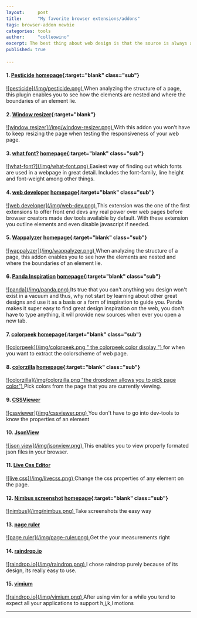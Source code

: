 ```yaml
---
layout:     post
title:      "My favorite browser extensions/addons"
tags: browser-addon newbie
categories: tools
author:     "colleowino"
excerpt: The best thing about web design is that the source is always available to us through the browser dev tools. We can even go a step further and install browser extensions that give us the same power in more intuitive ways.  
published: true

---
```

#### 1. [Pesticide](https://chrome.google.com/webstore/detail/pesticide-for-chrome/bblbgcheenepgnnajgfpiicnbbdmmooh) [homepage](http://pesticide.io/){:target="blank" class="sub"}
<a target="_blank" href="https://chrome.google.com/webstore/detail/pesticide-for-chrome/bblbgcheenepgnnajgfpiicnbbdmmooh">
![pesticide](/img/pesticide.png)
</a>
When analyzing the structure of a page, this plugin enables you to see how the elements are nested and where the boundaries of an element lie.

#### 2. [Window resizer](https://chrome.google.com/webstore/detail/window-resizer/kkelicaakdanhinjdeammmilcgefonfh){:target="blank"}
<a target="_blank" href="https://chrome.google.com/webstore/detail/vimium/dbepggeogbaibhgnhhndojpepiihcmeb">
![window resizer](/img/window-resizer.png)
</a>
With this addon you won't have to keep resizing the page when testing the responsiveness of your web page.

#### 3. [what font?](https://chrome.google.com/webstore/detail/whatfont/jabopobgcpjmedljpbcaablpmlmfcogm) [homepage](http://chengyinliu.com/whatfont.html){:target="blank" class="sub"}
<a target="_blank" href="https://chrome.google.com/webstore/detail/whatfont/jabopobgcpjmedljpbcaablpmlmfcogm">
![what-font?](/img/what-font.png)
</a>
Easiest way of finding out which fonts are used in a webpage in great detail. Includes the font-family, line height and font-weight among other things.

#### 4. [web developer](https://chrome.google.com/webstore/detail/web-developer/bfbameneiokkgbdmiekhjnmfkcnldhhm) [homepage](http://chrispederick.com/work/web-developer/){:target="blank" class="sub"}
<a target="_blank" href="https://chrome.google.com/webstore/detail/web-developer/bfbameneiokkgbdmiekhjnmfkcnldhhm">
![web developer](/img/web-dev.png)
</a>
This extension was the one of the first extensions to offer front end devs any real power over web pages before browser creators made dev tools available by default. 
With these extension you outline elements and even disable javascript if needed.

#### 5. [Wappalyzer](https://chrome.google.com/webstore/detail/gppongmhjkpfnbhagpmjfkannfbllamg) [homepage](https://wappalyzer.com/){:target="blank" class="sub"}
<a target="_blank" href="https://chrome.google.com/webstore/detail/vimium/dbepggeogbaibhgnhhndojpepiihcmeb">
![wappalyzer](/img/wappalyzer.png)
</a>
When analyzing the structure of a page, this addon enables you to see how the elements are nested and where the boundaries of an element lie.

#### 6. [Panda Inspiration](https://chrome.google.com/webstore/detail/panda-4-news-inspiration/haafibkemckmbknhfkiiniobjpgkebko) [homepage](http://usepanda.com/){:target="blank" class="sub"}
<a target="_blank" href="https://chrome.google.com/webstore/detail/vimium/dbepggeogbaibhgnhhndojpepiihcmeb">
![panda](/img/panda.png)
</a>
Its true that you can't anything you design won't exist in a vacuum and thus, why not start by learning about other great designs and use it as a basis or a form of inspiration to guide you. Panda makes it super easy to find great design inspiration on the web, you don't have to type anything, it will provide new sources when ever you open a new tab.

#### 7. [colorpeek](https://chrome.google.com/webstore/detail/colorpeek/bijmchgbjjmcmhldfpbamobldomjoioo) [homepage](http://colorpeek.com/){:target="blank" class="sub"}
<a target="_blank" href="https://chrome.google.com/webstore/detail/colorpeek/bijmchgbjjmcmhldfpbamobldomjoioo">
![colorpeek](/img/colorpeek.png " the colorpeek color display ")
</a>
for when you want to extract the colorscheme of web page.

#### 8. [colorzilla](https://chrome.google.com/webstore/detail/colorzilla/bhlhnicpbhignbdhedgjhgdocnmhomnp) [homepage](http://colorzilla.com/){:target="blank" class="sub"}
<a target="_blank" href="https://chrome.google.com/webstore/detail/colorzilla/bhlhnicpbhignbdhedgjhgdocnmhomnp">
![colorzilla](/img/colorzilla.png "the dropdown allows you to pick page color")
</a>
Pick colors from the page that you are currently viewing.

#### 9. [CSSViewer](https://chrome.google.com/webstore/detail/colorzilla/ggfgijbpiheegefliciemofobhmofgce) 
<a target="_blank" href="https://chrome.google.com/webstore/detail/cssviewer/ggfgijbpiheegefliciemofobhmofgce">
![cssviewer](/img/cssviewer.png)
</a>
You don't have to go into dev-tools to know the properties of an element

#### 10. [JsonView](https://chrome.google.com/webstore/detail/colorzillaklaanhfefbnpoihckbnefhakgolnmc) 
<a target="_blank" href="https://chrome.google.com/webstore/detail/colorzilla/chklaanhfefbnpoihckbnefhakgolnmc">
![json view](/img/jsonview.png)
</a>
This enables you to view properly formated json files in your browser.

#### 11. [Live Css Editor](https://chrome.google.com/webstore/detail/live-css-editor/oelggcmknbjmhkpgjfhakedcfnkgbdpg) 
<a target="_blank" href="https://chrome.google.com/webstore/detail/live-css-editor/oelggcmknbjmhkpgjfhakedcfnkgbdpg">
![live css](/img/livecss.png)
</a>
Change the css properties of any element on the page.

#### 12. [Nimbus screenshot](https://chrome.google.com/webstore/detail/nimbus-screenshot-and-scr/bpconcjcammlapcogcnnelfmaeghhagj) [homepage](http://nimbus.everhelper.me/screenshot.php){:target="blank" class="sub"}
<a target="_blank" href="https://chrome.google.com/webstore/detail/nimbus-screenshot-and-scr/bpconcjcammlapcogcnnelfmaeghhagj">
![nimbus](/img/nimbus.png)
</a>
Take screenshots the easy way


#### 13. [page ruler](https://chrome.google.com/webstore/detail/page-ruler/jlpkojjdgbllmedoapgfodplfhcbnbpn) 
<a target="_blank" href="https://chrome.google.com/webstore/detail/page-ruler/jlpkojjdgbllmedoapgfodplfhcbnbpn">
![page ruler](/img/page-ruler.png)
</a>
Get the your measurements right

#### 14. [raindrop.io](https://chrome.google.com/webstore/detail/raindropio-smart-bookmark/ldgfbffkinooeloadekpmfoklnobpien) 
<a target="_blank" href="https://chrome.google.com/webstore/detail/raindropio-smart-bookmark/ldgfbffkinooeloadekpmfoklnobpien">
![raindrop.io](/img/raindrop.png)
</a>
I chose raindrop purely because of its design, its really easy to use.

#### 15. [vimium](https://chrome.google.com/webstore/detail/vimium/dbepggeogbaibhgnhhndojpepiihcmeb) 
<a target="_blank" href="https://chrome.google.com/webstore/detail/vimium/dbepggeogbaibhgnhhndojpepiihcmeb">
![raindrop.io](/img/vimium.png)
</a>
After using vim for a while you tend to expect all your applications to support h,j,k,l motions

-----

